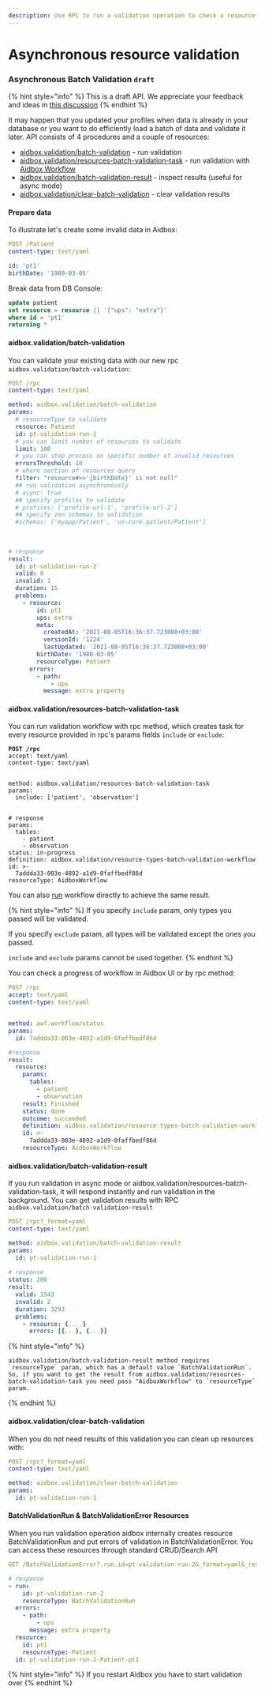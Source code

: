 ```yaml
---
description: Use RPC to run a validation operation to check a resource conformance
---
```


# Asynchronous resource validation

### Asynchronous Batch Validation `draft`

{% hint style="info" %}
This is a draft API. We appreciate your feedback and ideas in [this discussion](https://github.com/Aidbox/Issues/discussions/409)
{% endhint %}

It may happen that you updated your profiles when data is already in your database or you want to do efficiently load a batch of data and validate it later. API consists of 4 procedures and a couple of resources:

* [aidbox.validation/batch-validation](validation-api.md#aidbox-validation-batch-validation) **-** run validation
* [aidbox.validation/resources-batch-validation-task](validation-api.md#aidbox.validation-batch-validation-result) - run validation with [Aidbox Workflow](../workflow-engine/workflow/)
* [aidbox.validation/batch-validation-result](validation-api.md#aidbox-validation-batch-validation-result) - inspect results (useful for async mode)
* [aidbox.validation/clear-batch-validation](validation-api.md#aidbox-validation-clear-batch-validation) - clear validation results

#### Prepare data

To illustrate let's create some invalid data in Aidbox:

```yaml
POST /Patient
content-type: text/yaml

id: 'pt1'
birthDate: '1980-03-05'
```

Break data from DB Console:

```sql
update patient 
set resource = resource || '{"ups": "extra"}'
where id = 'pt1' 
returning *
```

#### aidbox.validation/batch-validation

You can validate your existing data with our new rpc `aidbox.validation/batch-validation`:

```yaml
POST /rpc
content-type: text/yaml

method: aidbox.validation/batch-validation
params:
  # resourceType to validate
  resource: Patient
  id: pt-validation-run-1
  # you can limit number of resources to validate
  limit: 100 
  # you can stop process on specific number of invalid resources
  errorsThreshold: 10 
  # where section of resources query
  filter: "resource#>>'{birthDate}' is not null"
  ## run validation asynchronously
  # async: true
  ## specify profiles to validate
  # profiles: ['profile-url-1', 'profile-url-2']
  ## specify zen schemas to validation
  #schemas: ['myapp/Patient', 'us-core.patient/Patient']
  
  
  
# response
result:
  id: pt-validation-run-2
  valid: 0
  invalid: 1
  duration: 15
  problems:
    - resource:
        id: pt1
        ups: extra
        meta:
          createdAt: '2021-08-05T16:36:37.723008+03:00'
          versionId: '1224'
          lastUpdated: '2021-08-05T16:36:37.723008+03:00'
        birthDate: '1980-03-05'
        resourceType: Patient
      errors:
        - path:
            - ups
          message: extra property
```

#### aidbox.validation/resources-batch-validation-task

You can run validation workflow with rpc method, which creates task for every resource provided in rpc's params fields `include` or `exclude`:

<pre class="language-yaml"><code class="lang-yaml"><strong>POST /rpc
</strong>accept: text/yaml
content-type: text/yaml


method: aidbox.validation/resources-batch-validation-task
params:
  include: ['patient', 'observation']
  
  
# response
params:
  tables:
    - patient
    - observation
status: in-progress
definition: aidbox.validation/resource-types-batch-validation-workflow
id: >-
  7addda33-003e-4892-a1d9-0faffbedf86d
resourceType: AidboxWorkflow
</code></pre>

You can also [run](../workflow-engine/task/aidbox-predefined-tasks.md#aidbox.validation-resource-types-bath-validation-workflow) workflow directly to achieve the same result. &#x20;

{% hint style="info" %}
If you specify `include` param, only types you passed will be validated.

If you specify `exclude` param, all types will be validated except the ones you passed.

`include` and `exclude` params cannot be used together.
{% endhint %}

You can check a progress of workflow in Aidbox UI or by rpc method:

```yaml
POST /rpc
accept: text/yaml
content-type: text/yaml


method: awf.workflow/status
params:
  id: 7addda33-003e-4892-a1d9-0faffbedf86d

#response
result:
  resource:
    params:
      tables:
        - patient
        - observation
    result: Finished
    status: done
    outcome: succeeded
    definition: aidbox.validation/resource-types-batch-validation-workflow
    id: >-
      7addda33-003e-4892-a1d9-0faffbedf86d
    resourceType: AidboxWorkflow
```

#### aidbox.validation/batch-validation-result

If you run validation in async mode or aidbox.validation/resources-batch-validation-task, it will respond instantly and run validation in the background. You can get validation results with RPC `aidbox.validation/batch-validation-result`

```yaml
POST /rpc?_format=yaml
content-type: text/yaml

method: aidbox.validation/batch-validation-result
params:
  id: pt-validation-run-1
   
# response
status: 200
result:
  valid: 1543
  invalid: 2
  duration: 3293
  problems:
    - resource: {....}
      errors: [{...}, {...}]
```

{% hint style="info" %}
```
aidbox.validation/batch-validation-result method requires `resourceType` param, which has a default value `BatchValidationRun`. 
So, if you want to get the result from aidbox.validation/resources-batch-validation-task you need pass "AidboxWorkflow" to `resourceType` param. 
```
{% endhint %}

#### aidbox.validation/clear-batch-validation

When you do not need results of this validation you can clean up resources with:

```yaml
POST /rpc?_format=yaml
content-type: text/yaml

method: aidbox.validation/clear-batch-validation
params:
  id: pt-validation-run-1
```

#### BatchValidationRun & BatchValidationError Resources

When you run validation operation aidbox internally creates resource BatchValidationRun and put errors of validation in BatchValidationError. You can access these resources through standard CRUD/Search API

```yaml
GET /BatchValidationError?.run.id=pt-validation-run-2&_format=yaml&_result=array

# response
- run:
    id: pt-validation-run-2
    resourceType: BatchValidationRun
  errors:
    - path:
        - ups
      message: extra property
  resource:
    id: pt1
    resourceType: Patient
  id: pt-validation-run-2-Patient-pt1
```

{% hint style="info" %}
If you restart Aidbox you have to start validation over
{% endhint %}
